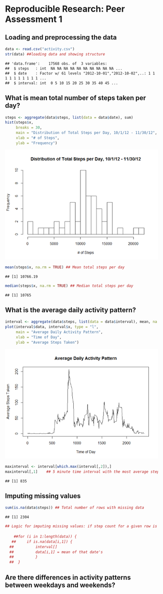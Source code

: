 # Reproducible Research: Peer Assessment 1


## Loading and preprocessing the data


```r
data <- read.csv("activity.csv")
str(data) ##loading data and showing structure
```

```
## 'data.frame':	17568 obs. of  3 variables:
##  $ steps   : int  NA NA NA NA NA NA NA NA NA NA ...
##  $ date    : Factor w/ 61 levels "2012-10-01","2012-10-02",..: 1 1 1 1 1 1 1 1 1 1 ...
##  $ interval: int  0 5 10 15 20 25 30 35 40 45 ...
```

## What is mean total number of steps taken per day?


```r
steps <- aggregate(data$steps, list(data = data$date), sum)
hist(steps$x, 
     breaks = 30,
     main = "Distribution of Total Steps per Day, 10/1/12 - 11/30/12",
     xlab = "# of Steps",
     ylab = "Frequency")
```

![](PA1_template_files/figure-html/unnamed-chunk-2-1.png) 

```r
mean(steps$x, na.rm = TRUE) ## Mean total steps per day
```

```
## [1] 10766.19
```

```r
median(steps$x, na.rm = TRUE) ## Median total steps per day
```

```
## [1] 10765
```
    
## What is the average daily activity pattern?


```r
interval <- aggregate(data$steps, list(data = data$interval), mean, na.rm = TRUE)
plot(interval$data, interval$x, type = "l",
     main = "Average Daily Activity Pattern",
     xlab = "Time of Day",
     ylab = "Average Steps Taken")
```

![](PA1_template_files/figure-html/unnamed-chunk-3-1.png) 

```r
maxinterval <- interval[which.max(interval[,2]),]
maxinterval[,1]    ## 5 minute time interval with the most average steps
```

```
## [1] 835
```


## Imputing missing values


```r
sum(is.na(data$steps)) ## Total number of rows with missing data
```

```
## [1] 2304
```

```r
## Logic for imputing missing values: if step count for a given row is NA, put in the mean step count for that 5-minute interval. To do this, iterate over each row of the dataset.

    ##for (i in 1:length(data)) {                                
   ##     if is.na(data[i,1]) {
  ##          interval[]
  ##          data[i,1] = mean of that date's 
  ##          }
  ##  }
```

## Are there differences in activity patterns between weekdays and weekends?
